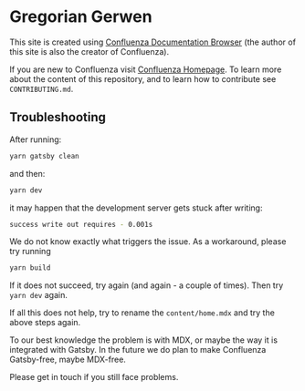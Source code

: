 # Gregorian Gerwen

This site is created using [Confluenza Documentation Browser](https://confluenza.online) (the author of this site is also the creator of Confluenza).

If you are new to Confluenza visit [Confluenza Homepage](https://confluenza.online). To learn more about the content of this repository, and to learn how to contribute see `CONTRIBUTING.md`.

## Troubleshooting

After running:

```bash
yarn gatsby clean
```

and then:

```bash
yarn dev
```

it may happen that the development server gets stuck after writing:

```bash
success write out requires - 0.001s
```

We do not know exactly what triggers the issue. As a workaround, please try running

```bash
yarn build
```

If it does not succeed, try again (and again - a couple of times). Then try `yarn dev` again.

If all this does not help, try to rename the `content/home.mdx` and try the above steps again.

To our best knowledge the problem is with MDX, or maybe the way it is integrated with Gatsby. In the future we do plan to make Confluenza Gatsby-free, maybe MDX-free.

Please get in touch if you still face problems.
